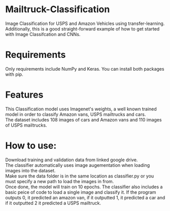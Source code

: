 # Mailtruck-Classification
Image Classification for USPS and Amazon Vehicles using transfer-learning.\
Additionally, this is a good straight-forward example of how to get started with Image Classifcation and CNNs.

# Requirements
Only requirements include NumPy and Keras. You can install both packages with pip. 

# Features
This Classification model uses Imagenet's weights, a well known trained model in order to classify Amazon vans, USPS mailtrucks and cars.\
The dataset includes 108 images of cars and Amazon vans and 110 images of USPS mailtrucks.

# How to use:
Download training and validation data from linked google drive.\
The classifier automatically uses image augementation when loading images into the dataset.\
Make sure the data folder is in the same location as classifier.py or you must specify a new path to load the images in from.\
Once done, the model will train on 10 epochs. The classifier also includes a basic peice of code to load a single image and classify it.
If the program outputs 0, it predicted an amazon van, if it outputted 1, it predicted a car and if it outputted 2 it predicted a USPS mailtruck.
